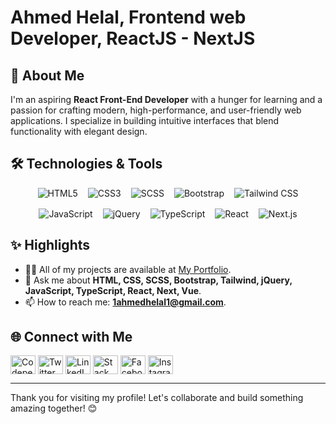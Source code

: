 

<!-- <img src="https://github.com/HELAL15/cover-png/blob/master/cover1.png" alt="helal15" /> -->
<h1> Ahmed Helal, Frontend web Developer, ReactJS - NextJS</h1>

## 🚀 About Me
I'm an aspiring **React Front-End Developer** with a hunger for learning and a passion for crafting modern, high-performance, and user-friendly web applications. I specialize in building intuitive interfaces that blend functionality with elegant design.

## 🛠️ Technologies & Tools
<div style="display: flex; flex-wrap: wrap; align-items: center; justify-content: center; gap:1rem;">
  <img src="https://img.shields.io/badge/-HTML5-E34F26?style=flat-square&logo=html5&logoColor=white" alt="HTML5">
  <img src="https://img.shields.io/badge/-CSS3-1572B6?style=flat-square&logo=css3&logoColor=white" alt="CSS3">
  <img src="https://img.shields.io/badge/-SCSS-CC6699?style=flat-square&logo=sass&logoColor=white" alt="SCSS">
  <img src="https://img.shields.io/badge/-Bootstrap-7952B3?style=flat-square&logo=bootstrap&logoColor=white" alt="Bootstrap">
  <img src="https://img.shields.io/badge/-Tailwind%20CSS-38B2AC?style=flat-square&logo=tailwind-css&logoColor=white" alt="Tailwind CSS">
  <img src="https://img.shields.io/badge/-JavaScript-F7DF1E?style=flat-square&logo=javascript&logoColor=black" alt="JavaScript">
  <img src="https://img.shields.io/badge/-jQuery-0769AD?style=flat-square&logo=jquery&logoColor=white" alt="jQuery">
  <img src="https://img.shields.io/badge/-TypeScript-3178C6?style=flat-square&logo=typescript&logoColor=white" alt="TypeScript">
  <img src="https://img.shields.io/badge/-React-61DAFB?style=flat-square&logo=react&logoColor=black" alt="React">
  <img src="https://img.shields.io/badge/-Next.js-000000?style=flat-square&logo=nextdotjs&logoColor=white" alt="Next.js">
</div>

## ✨ Highlights
<!-- - 🔭 Currently working on [tastebite](https://github.com/HELAL15/tastebite), a modern food recipes platform. demo: [demo](https://tastebite-alpha.vercel.app/) -->
- 👨‍💻 All of my projects are available at [My Portfolio](https://portfolio-helal.vercel.app/).
- 💬 Ask me about **HTML, CSS, SCSS, Bootstrap, Tailwind, jQuery, JavaScript, TypeScript, React, Next, Vue**.
- 📫 How to reach me: **1ahmedhelal1@gmail.com**.

<!--## 📈 Stats
<div style="display: flex; flex-wrap: wrap; align-items: center; justify-content: space-between;">
  <img src="https://github-readme-stats.vercel.app/api?username=HELAL15&show_icons=true&theme=radical" alt="GitHub Stats" style="max-width: 49%;">
  <img src="https://github-readme-stats.vercel.app/api/top-langs/?username=HELAL15&layout=compact&theme=radical" alt="Top Languages" style="max-width: 50%; ">
</div> -->

## 🌐 Connect with Me

<p align="left">
<a href="https://codepen.io/@zevseqzp-the-animator" target="blank"><img align="center" src="https://raw.githubusercontent.com/rahuldkjain/github-profile-readme-generator/master/src/images/icons/Social/codepen.svg" alt="Codepen" height="30" width="40" /></a>
<a href="https://twitter.com/_a_helal_" target="blank"><img align="center" src="https://raw.githubusercontent.com/rahuldkjain/github-profile-readme-generator/master/src/images/icons/Social/twitter.svg" alt="Twitter" height="30" width="40" /></a>
<a href="https://linkedin.com/in/ahmed-helal-2165b8156" target="blank"><img align="center" src="https://raw.githubusercontent.com/rahuldkjain/github-profile-readme-generator/master/src/images/icons/Social/linked-in-alt.svg" alt="LinkedIn" height="30" width="40" /></a>
<a href="https://stackoverflow.com/users/22085538" target="blank"><img align="center" src="https://raw.githubusercontent.com/rahuldkjain/github-profile-readme-generator/master/src/images/icons/Social/stack-overflow.svg" alt="Stack Overflow" height="30" width="40" /></a>
<a href="https://fb.com/ahmed.helal.23" target="blank"><img align="center" src="https://raw.githubusercontent.com/rahuldkjain/github-profile-readme-generator/master/src/images/icons/Social/facebook.svg" alt="Facebook" height="30" width="40" /></a>
<a href="https://instagram.com/_helal_15_" target="blank"><img align="center" src="https://raw.githubusercontent.com/rahuldkjain/github-profile-readme-generator/master/src/images/icons/Social/instagram.svg" alt="Instagram" height="30" width="40" /></a>
</p>

<!--## ☕ Support
<p><a href="https://www.buymeacoffee.com/helall"> <img align="left" src="https://cdn.buymeacoffee.com/buttons/v2/default-yellow.png" height="50" width="210" alt="Buy Me A Coffee" /></a></p><br><br>
-->
---
Thank you for visiting my profile! Let's collaborate and build something amazing together! 😊
